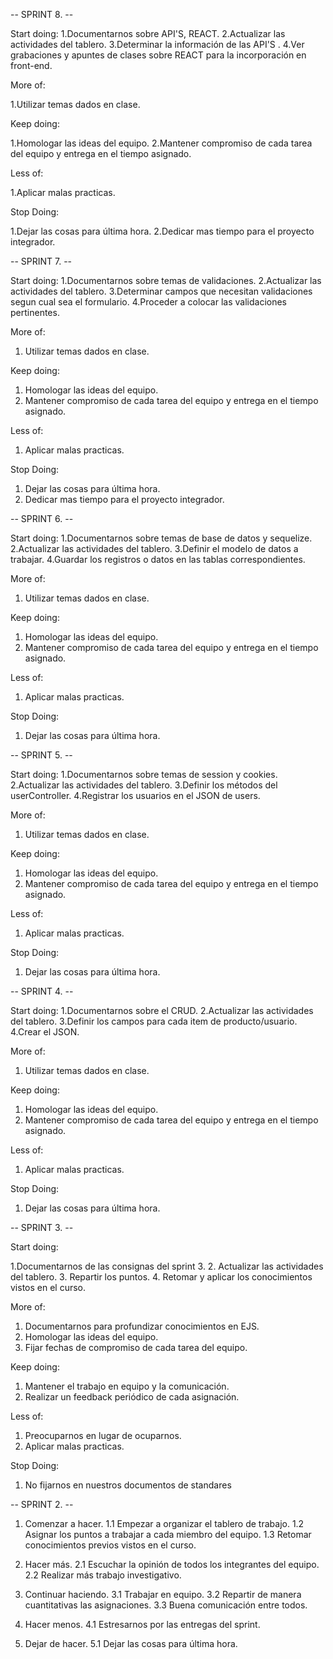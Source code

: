 -- SPRINT 8. --

Start doing: 
1.Documentarnos sobre API'S, REACT. 
2.Actualizar las actividades del tablero. 
3.Determinar la información de las API'S . 
4.Ver grabaciones y apuntes de clases sobre REACT para la incorporación en front-end.

More of:

1.Utilizar temas dados en clase.

Keep doing:

1.Homologar las ideas del equipo.
2.Mantener compromiso de cada tarea del equipo y entrega en el tiempo asignado.

Less of:

1.Aplicar malas practicas.

Stop Doing:

1.Dejar las cosas para última hora.
2.Dedicar mas tiempo para el proyecto integrador.


-- SPRINT 7. --

Start doing:
1.Documentarnos sobre temas de validaciones.
2.Actualizar las actividades del tablero.
3.Determinar campos que necesitan validaciones segun cual sea el formulario.
4.Proceder a colocar las validaciones pertinentes.

More of:
1. Utilizar temas dados en clase.

Keep doing:
1. Homologar las ideas del equipo.
2. Mantener compromiso de cada tarea del equipo y entrega en el tiempo asignado.

Less of:
1. Aplicar malas practicas.

Stop Doing:
1. Dejar las cosas para última hora.
2. Dedicar mas tiempo para el proyecto integrador.


-- SPRINT 6. --

Start doing:
1.Documentarnos sobre temas de base de datos y sequelize.
2.Actualizar las actividades del tablero.
3.Definir el modelo de datos a trabajar.
4.Guardar los registros o datos en las tablas correspondientes.

More of:
1. Utilizar temas dados en clase.

Keep doing:
1. Homologar las ideas del equipo.
2. Mantener compromiso de cada tarea del equipo y entrega en el tiempo asignado.

Less of:
1. Aplicar malas practicas.

Stop Doing:
1. Dejar las cosas para última hora.


-- SPRINT 5. --

Start doing:
1.Documentarnos sobre temas de session y cookies.
2.Actualizar las actividades del tablero.
3.Definir los métodos del userController.
4.Registrar los usuarios en el JSON de users.

More of:
1. Utilizar temas dados en clase.

Keep doing:
1. Homologar las ideas del equipo.
2. Mantener compromiso de cada tarea del equipo y entrega en el tiempo asignado.

Less of:
1. Aplicar malas practicas.

Stop Doing:
1. Dejar las cosas para última hora.

-- SPRINT 4. --

Start doing:
1.Documentarnos sobre el CRUD.
2.Actualizar las actividades del tablero.
3.Definir los campos para cada item de producto/usuario.
4.Crear el JSON.

More of:
1. Utilizar temas dados en clase.

Keep doing:
1. Homologar las ideas del equipo.
2. Mantener compromiso de cada tarea del equipo y entrega en el tiempo asignado.

Less of:
1. Aplicar malas practicas.

Stop Doing:
1. Dejar las cosas para última hora.

-- SPRINT 3. --

Start doing:

1.Documentarnos de las consignas del sprint 3.
2. Actualizar las actividades del tablero.
3. Repartir los puntos.
4. Retomar y aplicar los conocimientos vistos en el curso.

More of:
1. Documentarnos para profundizar conocimientos en EJS.
2. Homologar las ideas del equipo.
3. Fijar fechas de compromiso de cada tarea del equipo.

Keep doing:
1. Mantener el trabajo en equipo y la comunicación.
2. Realizar un feedback periódico de cada asignación.

Less of:
1. Preocuparnos en lugar de ocuparnos.
2. Aplicar malas practicas.

Stop Doing:
1. No fijarnos en nuestros documentos de standares

-- SPRINT 2. --
1. Comenzar a hacer.
1.1 Empezar a organizar el tablero de trabajo.
1.2 Asignar los puntos a trabajar a cada miembro del equipo.
1.3 Retomar conocimientos previos vistos en el curso.

2. Hacer más.
2.1 Escuchar la opinión de todos los integrantes del equipo.
2.2 Realizar más trabajo investigativo.

3. Continuar haciendo.
3.1 Trabajar en equipo.
3.2 Repartir de manera cuantitativas las asignaciones.
3.3 Buena comunicación entre todos.

4. Hacer menos.
4.1 Estresarnos por las entregas del sprint.

5. Dejar de hacer.
5.1 Dejar las cosas para última hora.

